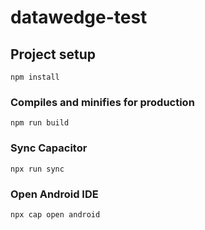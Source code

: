# datawedge-test

## Project setup
```
npm install
```

### Compiles and minifies for production
```
npm run build
```

### Sync Capacitor
```
npx run sync
```

### Open Android IDE
```
npx cap open android
```

